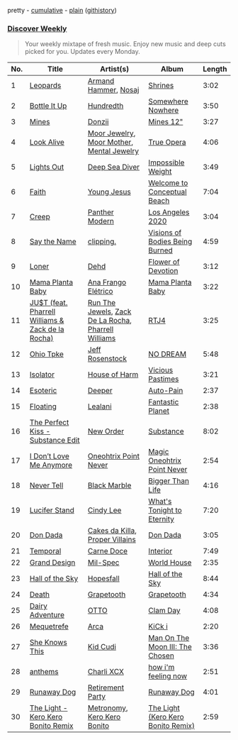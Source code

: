 pretty - [cumulative](https://github.com/nikolasrangel/spotify-playlist-archive/blob/master/playlists/cumulative/Discover%20Weekly.md) - [plain](https://github.com/nikolasrangel/spotify-playlist-archive/blob/master/playlists/plain/37i9dQZEVXcOWvAufGOMte) ([githistory](https://github.githistory.xyz/nikolasrangel/spotify-playlist-archive/blob/master/playlists/plain/37i9dQZEVXcOWvAufGOMte))

### [Discover Weekly](https://open.spotify.com/playlist/37i9dQZEVXcOWvAufGOMte)

> Your weekly mixtape of fresh music. Enjoy new music and deep cuts picked for you. Updates every Monday.

| No. | Title | Artist(s) | Album | Length |
|---|---|---|---|---|
| 1 | [Leopards](https://open.spotify.com/track/51lvn0OBTAXmwJmou9o9S0) | [Armand Hammer](https://open.spotify.com/artist/3SCI7sXHUZIeDKMWC5NT9C), [Nosaj](https://open.spotify.com/artist/5AgSyQqyJmJzY6gvD7DlLN) | [Shrines](https://open.spotify.com/album/4O3czfYeYKrTEafl9wyf5o) | 3:02 |
| 2 | [Bottle It Up](https://open.spotify.com/track/72nWCCcSliRTzYDuQ763DI) | [Hundredth](https://open.spotify.com/artist/2rtsR8zno5naTxY0iJr7M0) | [Somewhere Nowhere](https://open.spotify.com/album/0fk3Dd2Cz7esxje40DHoQQ) | 3:50 |
| 3 | [Mines](https://open.spotify.com/track/1y3Zc20tk8aCwiQmTu5Pl1) | [Donzii](https://open.spotify.com/artist/6ezSXwGUhE3a3g6uEr38oU) | [Mines 12"](https://open.spotify.com/album/7GbNambv3uAoBj8wBWhpHR) | 3:27 |
| 4 | [Look Alive](https://open.spotify.com/track/7bTfZOtEo6mBL2ZFEEZZcz) | [Moor Jewelry](https://open.spotify.com/artist/4Dl0k0W0LBVcJnpNOQACSG), [Moor Mother](https://open.spotify.com/artist/4kANxfLenUobb7t5fHSrgA), [Mental Jewelry](https://open.spotify.com/artist/6l0SCeEhEUUIyAxdJPkEZv) | [True Opera](https://open.spotify.com/album/6ZLGW404OR16eji5kNhnNn) | 4:06 |
| 5 | [Lights Out](https://open.spotify.com/track/6coKCtOW9hd4OTNCvYZVDg) | [Deep Sea Diver](https://open.spotify.com/artist/6CD0HbcaKmuVB3NHJJgSdH) | [Impossible Weight](https://open.spotify.com/album/7CzuB7MJ8s2V7dzXP0kXrN) | 3:49 |
| 6 | [Faith](https://open.spotify.com/track/2vcc7QxFwZRrwBnNt4yy2h) | [Young Jesus](https://open.spotify.com/artist/7pq7EnlN1IHSyffRTklSqP) | [Welcome to Conceptual Beach](https://open.spotify.com/album/76nK69DufkCMk1v8kkmSA5) | 7:04 |
| 7 | [Creep](https://open.spotify.com/track/2LUrMI5MqCECgedv2y7Rb9) | [Panther Modern](https://open.spotify.com/artist/45p1dgfoz6QR9RozdyLrkH) | [Los Angeles 2020](https://open.spotify.com/album/2iDZb7TRPy7pLix5t1Xo3i) | 3:04 |
| 8 | [Say the Name](https://open.spotify.com/track/3YHhWdTlWjIML155CvcH4F) | [clipping.](https://open.spotify.com/artist/5HJ2kX5UTwN4Ns8fB5Rn1I) | [Visions of Bodies Being Burned](https://open.spotify.com/album/0b1q9se93BEqBl3kiltn33) | 4:59 |
| 9 | [Loner](https://open.spotify.com/track/4DWyuPfik6j48IU2rzfClp) | [Dehd](https://open.spotify.com/artist/6yzuBFtT6dK2aQMZJZtcB1) | [Flower of Devotion](https://open.spotify.com/album/0kn1V8vpoxtEw69CcMDlik) | 3:12 |
| 10 | [Mama Planta Baby](https://open.spotify.com/track/07LguyZ3sMFKjoknQ0Ekbv) | [Ana Frango Elétrico](https://open.spotify.com/artist/7uvxsk688pwnBNA62cTKS1) | [Mama Planta Baby](https://open.spotify.com/album/2OAyzrDPl3aQ4DRIVmAViM) | 3:22 |
| 11 | [JU$T (feat. Pharrell Williams & Zack de la Rocha)](https://open.spotify.com/track/10vS4ZLi4XWlIsNXSQXgqh) | [Run The Jewels](https://open.spotify.com/artist/4RnBFZRiMLRyZy0AzzTg2C), [Zack De La Rocha](https://open.spotify.com/artist/1jKpNUjiz4KXgaAZD5FI9S), [Pharrell Williams](https://open.spotify.com/artist/2RdwBSPQiwcmiDo9kixcl8) | [RTJ4](https://open.spotify.com/album/6cx4GVNs03Pu4ZczRnWiLd) | 3:25 |
| 12 | [Ohio Tpke](https://open.spotify.com/track/7vTmsPDHx1QEuqzD4WTpch) | [Jeff Rosenstock](https://open.spotify.com/artist/0wNZvrIMNUCs24G0wFg2D6) | [NO DREAM](https://open.spotify.com/album/0WryIdPBSezBZ7K9G0OHhl) | 5:48 |
| 13 | [Isolator](https://open.spotify.com/track/2Qy3zg6RdaAfpOZabc1fOM) | [House of Harm](https://open.spotify.com/artist/52LAFBBP0K0Q4ONm8r8OVX) | [Vicious Pastimes](https://open.spotify.com/album/5s0n8hnqSf0cfyLm2YQjFw) | 3:21 |
| 14 | [Esoteric](https://open.spotify.com/track/0CUMh0V0MTGs5pYGeQ611I) | [Deeper](https://open.spotify.com/artist/2OdkcNnvSRbVRcziM3OK2S) | [Auto-Pain](https://open.spotify.com/album/7sM244G1DwSq9Cqvv59xxz) | 2:37 |
| 15 | [Floating](https://open.spotify.com/track/0WyioCJi9ox0PYMUR0NGxy) | [Lealani](https://open.spotify.com/artist/75tAH33KAd0BiKI23i27NK) | [Fantastic Planet](https://open.spotify.com/album/7bkPyT3AJXIUXCunkA0xun) | 2:38 |
| 16 | [The Perfect Kiss - Substance Edit](https://open.spotify.com/track/1qHNkClo6L6ycutsLIo9dq) | [New Order](https://open.spotify.com/artist/0yNLKJebCb8Aueb54LYya3) | [Substance](https://open.spotify.com/album/6iHuSGy6pq4tNGFV3ZVPtl) | 8:02 |
| 17 | [I Don’t Love Me Anymore](https://open.spotify.com/track/70zcYOhqg2DR076kSbQZsR) | [Oneohtrix Point Never](https://open.spotify.com/artist/2wPDbhaGXCqROrVmwDdCrK) | [Magic Oneohtrix Point Never](https://open.spotify.com/album/0oGzSazidykcL5XNTEuS9z) | 2:54 |
| 18 | [Never Tell](https://open.spotify.com/track/4iqBJSU7cxsvlStSRIaCq2) | [Black Marble](https://open.spotify.com/artist/6Nii4K84ZzBZS8X2MP8c9t) | [Bigger Than Life](https://open.spotify.com/album/1azw2HBS09fU4S9sqEreUq) | 4:16 |
| 19 | [Lucifer Stand](https://open.spotify.com/track/3Vpq7JQuhNiaJEGO8LthnW) | [Cindy Lee](https://open.spotify.com/artist/0TZExq5Dma8hecEIAKwQYA) | [What's Tonight to Eternity](https://open.spotify.com/album/5BEV4gGnAkRsLuoW3FQeqN) | 7:20 |
| 20 | [Don Dada](https://open.spotify.com/track/6B3NBWtTa7WuPILwpAz6D5) | [Cakes da Killa](https://open.spotify.com/artist/6MoQZOH2KnQrJhVtO9VoXC), [Proper Villains](https://open.spotify.com/artist/2mVUdPq7evlUNzq2rYys8S) | [Don Dada](https://open.spotify.com/album/4j8I2IA2VLSYqDCJ0FydNb) | 3:05 |
| 21 | [Temporal](https://open.spotify.com/track/0nzDB9GUYfvbDOzLxX3UDW) | [Carne Doce](https://open.spotify.com/artist/01F64hXfIisZbwBf1VCwQT) | [Interior](https://open.spotify.com/album/7G09DgXbzkA4OjnHk8gScX) | 7:49 |
| 22 | [Grand Design](https://open.spotify.com/track/5G9Mo8EnrMknXMGWWfggUS) | [Mil-Spec](https://open.spotify.com/artist/5iWmisoEhjZGn4QYLRqzuy) | [World House](https://open.spotify.com/album/21Atym1XfXO74WPSq0Wb27) | 2:35 |
| 23 | [Hall of the Sky](https://open.spotify.com/track/2UCM6Hm8olrSft0vB9nL3g) | [Hopesfall](https://open.spotify.com/artist/1FEgAMsvc3DM2OtT4dPn9i) | [Hall of the Sky](https://open.spotify.com/album/7vRAmY1FbSrxCWUyXP5XzW) | 8:44 |
| 24 | [Death](https://open.spotify.com/track/2PjxzYCv6wibxSAbMXMG7W) | [Grapetooth](https://open.spotify.com/artist/2JcgT3bbIW7SctN6eQI2eh) | [Grapetooth](https://open.spotify.com/album/305RKijLp4VcdyJs3m0W6J) | 4:34 |
| 25 | [Dairy Adventure](https://open.spotify.com/track/5KFqt01FXkjmFz9pxcxbkI) | [OTTO](https://open.spotify.com/artist/4PxPpid4wSQJ630DTqZ046) | [Clam Day](https://open.spotify.com/album/5wBCWLM6YppeLKmlCH7IXN) | 4:08 |
| 26 | [Mequetrefe](https://open.spotify.com/track/6RJiY28t9jWpdy1JkUhNgK) | [Arca](https://open.spotify.com/artist/4SQdUpG4f7UbkJG3cJ2Iyj) | [KiCk i](https://open.spotify.com/album/6fumIfDEAppI5NCGHQEBSr) | 2:20 |
| 27 | [She Knows This](https://open.spotify.com/track/1xzUQMiCoY5pdego0pHMeV) | [Kid Cudi](https://open.spotify.com/artist/0fA0VVWsXO9YnASrzqfmYu) | [Man On The Moon III: The Chosen](https://open.spotify.com/album/64nbgEEIcY4g1ElVLONJ0w) | 3:36 |
| 28 | [anthems](https://open.spotify.com/track/2ljvO8ZpKFMT3HXwCjW4Yw) | [Charli XCX](https://open.spotify.com/artist/25uiPmTg16RbhZWAqwLBy5) | [how i'm feeling now](https://open.spotify.com/album/3a9qH2VEsSiOZvMrjaS0Nu) | 2:51 |
| 29 | [Runaway Dog](https://open.spotify.com/track/75ZI6agJsfrauG2Az6myJK) | [Retirement Party](https://open.spotify.com/artist/6scS2RlUYZHwgNWfMfviOL) | [Runaway Dog](https://open.spotify.com/album/0goQL0Rqd3EId9yHHeqyI1) | 4:01 |
| 30 | [The Light - Kero Kero Bonito Remix](https://open.spotify.com/track/65hYEUdhuACO2JelILDhFN) | [Metronomy](https://open.spotify.com/artist/54QMjE4toDfiCryzYWCpXX), [Kero Kero Bonito](https://open.spotify.com/artist/6OqhFYFJDnBBHas02HopPT) | [The Light (Kero Kero Bonito Remix)](https://open.spotify.com/album/4Mgbefe7L1CcThso34Kma3) | 2:59 |